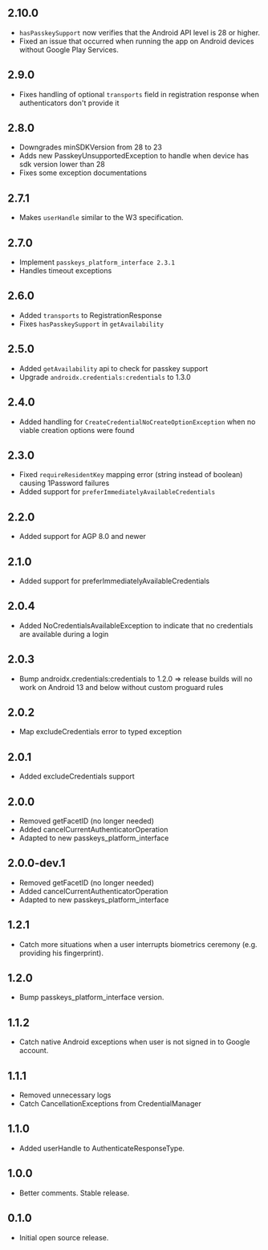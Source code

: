 ## 2.10.0
* `hasPasskeySupport` now verifies that the Android API level is 28 or higher.
* Fixed an issue that occurred when running the app on Android devices without Google Play Services.

## 2.9.0
* Fixes handling of optional `transports` field in registration response when authenticators don't provide it

## 2.8.0
* Downgrades minSDKVersion from 28 to 23
* Adds new PasskeyUnsupportedException to handle when device has sdk version lower than 28
* Fixes some exception documentations

## 2.7.1
* Makes `userHandle` similar to the W3 specification.

## 2.7.0
* Implement `passkeys_platform_interface 2.3.1`
* Handles timeout exceptions

## 2.6.0
* Added `transports` to RegistrationResponse
* Fixes `hasPasskeySupport` in `getAvailability`

## 2.5.0
* Added `getAvailability` api to check for passkey support
* Upgrade `androidx.credentials:credentials` to 1.3.0

## 2.4.0
* Added handling for `CreateCredentialNoCreateOptionException` when no viable creation options were found 

## 2.3.0
* Fixed `requireResidentKey` mapping error (string instead of boolean) causing 1Password failures
* Added support for `preferImmediatelyAvailableCredentials`

## 2.2.0
* Added support for AGP 8.0 and newer

## 2.1.0
* Added support for preferImmediatelyAvailableCredentials

## 2.0.4
* Added NoCredentialsAvailableException to indicate that no credentials are available during a login

## 2.0.3
* Bump androidx.credentials:credentials to 1.2.0 => release builds will no work on Android 13 and below without custom proguard rules

## 2.0.2
* Map excludeCredentials error to typed exception

## 2.0.1
* Added excludeCredentials support

## 2.0.0

* Removed getFacetID (no longer needed)
* Added cancelCurrentAuthenticatorOperation
* Adapted to new passkeys_platform_interface

## 2.0.0-dev.1

* Removed getFacetID (no longer needed)
* Added cancelCurrentAuthenticatorOperation
* Adapted to new passkeys_platform_interface

## 1.2.1

* Catch more situations when a user interrupts biometrics ceremony (e.g. providing his fingerprint).

## 1.2.0

* Bump passkeys_platform_interface version.

## 1.1.2

* Catch native Android exceptions when user is not signed in to Google account.

## 1.1.1

* Removed unnecessary logs
* Catch CancellationExceptions from CredentialManager

## 1.1.0

* Added userHandle to AuthenticateResponseType.

## 1.0.0

* Better comments. Stable release.

## 0.1.0

* Initial open source release.
